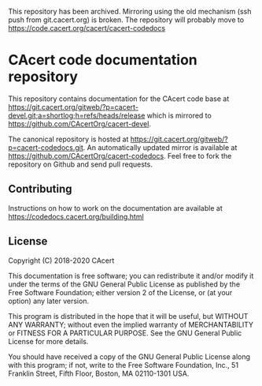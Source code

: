 This repository has been archived. Mirroring using the old mechanism (ssh push from
git.cacert.org) is broken. The repository will probably move to
https://code.cacert.org/cacert/cacert-codedocs

CAcert code documentation repository
====================================

This repository contains documentation for the CAcert code base at
https://git.cacert.org/gitweb/?p=cacert-devel.git;a=shortlog;h=refs/heads/release
which is mirrored to https://github.com/CAcertOrg/cacert-devel.

The canonical repository is hosted at
https://git.cacert.org/gitweb/?p=cacert-codedocs.git. An automatically updated
mirror is available at https://github.com/CAcertOrg/cacert-codedocs. Feel free
to fork the repository on Github and send pull requests.

Contributing
------------

Instructions on how to work on the documentation are available at
https://codedocs.cacert.org/building.html

License
-------

Copyright (C) 2018-2020  CAcert

This documentation is free software; you can redistribute it and/or modify
it under the terms of the GNU General Public License as published by
the Free Software Foundation; either version 2 of the License, or
(at your option) any later version.

This program is distributed in the hope that it will be useful,
but WITHOUT ANY WARRANTY; without even the implied warranty of
MERCHANTABILITY or FITNESS FOR A PARTICULAR PURPOSE.  See the
GNU General Public License for more details.

You should have received a copy of the GNU General Public License along
with this program; if not, write to the Free Software Foundation, Inc.,
51 Franklin Street, Fifth Floor, Boston, MA 02110-1301 USA.

